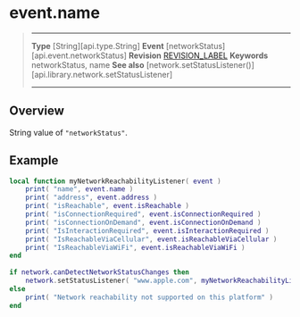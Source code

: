 
# event.name

> --------------------- ------------------------------------------------------------------------------------------
> __Type__              [String][api.type.String]
> __Event__             [networkStatus][api.event.networkStatus]
> __Revision__          [REVISION_LABEL](REVISION_URL)
> __Keywords__          networkStatus, name
> __See also__          [network.setStatusListener()][api.library.network.setStatusListener]
> --------------------- ------------------------------------------------------------------------------------------

## Overview

String value of `"networkStatus"`.

## Example
 
``````lua
local function myNetworkReachabilityListener( event )
	print( "name", event.name )
	print( "address", event.address )
	print( "isReachable", event.isReachable )
	print( "isConnectionRequired", event.isConnectionRequired )
	print( "isConnectionOnDemand", event.isConnectionOnDemand )
	print( "IsInteractionRequired", event.isInteractionRequired )
	print( "IsReachableViaCellular", event.isReachableViaCellular )
	print( "IsReachableViaWiFi", event.isReachableViaWiFi )
end
 
if network.canDetectNetworkStatusChanges then
	network.setStatusListener( "www.apple.com", myNetworkReachabilityListener )
else
	print( "Network reachability not supported on this platform" )
end
``````
